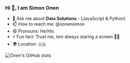 ### Hi 👋, I am Simon Onen

<!--
**simononen/simononen** is a ✨ _special_ ✨ repository because its `README.md` (this file) appears on your GitHub profile.

Here are some ideas to get you started:

- 🔭 I’m currently working on ...
- 🌱 I’m currently learning ...
- 👯 I’m looking to collaborate on ...
- 🤔 I’m looking for help with ...


-->
- 💬 Ask me about **Data Solutions** - (JavaScript & Python)
- 📫 How to reach me: @sonensimon
- 😄 Pronouns: He/His
- ⚡ Fun fact: Trust me, Iam always staring a screen  :technologist:
- :earth_africa: Location: :uganda:

![Onen's GitHub stats](https://github-readme-stats.vercel.app/api?username=simononen&show_icons=true&theme=merko)
